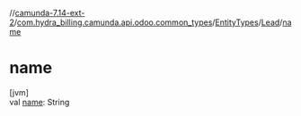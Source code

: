 //[camunda-7.14-ext-2](../../../../index.md)/[com.hydra_billing.camunda.api.odoo.common_types](../../index.md)/[EntityTypes](../index.md)/[Lead](index.md)/[name](name.md)

# name

[jvm]\
val [name](name.md): String
